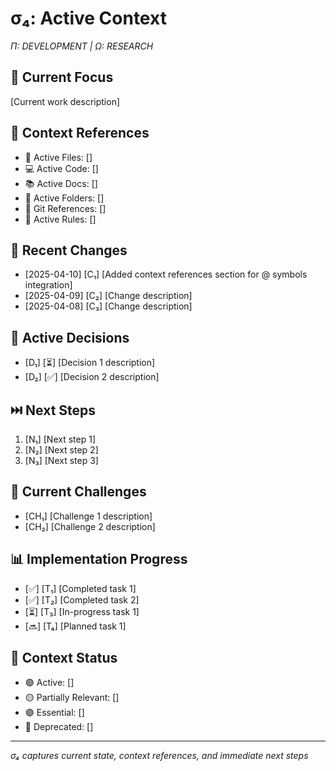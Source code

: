 # σ₄: Active Context  

*Π: DEVELOPMENT | Ω: RESEARCH*

## 🔮 Current Focus

[Current work description]

## 📎 Context References

- 📄 Active Files: []
- 💻 Active Code: []
- 📚 Active Docs: []
- 📁 Active Folders: []
- 🔄 Git References: []
- 📏 Active Rules: []

## 🔄 Recent Changes

- [2025-04-10] [C₁] [Added context references section for @ symbols integration]
- [2025-04-09] [C₂] [Change description]
- [2025-04-08] [C₃] [Change description]

## 🧠 Active Decisions

- [D₁] [⏳] [Decision 1 description]
- [D₂] [✅] [Decision 2 description]

## ⏭️ Next Steps

1. [N₁] [Next step 1]
2. [N₂] [Next step 2]
3. [N₃] [Next step 3]

## 🚧 Current Challenges

- [CH₁] [Challenge 1 description]
- [CH₂] [Challenge 2 description]

## 📊 Implementation Progress

- [✅] [T₁] [Completed task 1]
- [✅] [T₂] [Completed task 2]
- [⏳] [T₃] [In-progress task 1]
- [🔜] [T₄] [Planned task 1]

## 📡 Context Status

- 🟢 Active: []
- 🟡 Partially Relevant: []
- 🟣 Essential: []
- 🔴 Deprecated: []

---
*σ₄ captures current state, context references, and immediate next steps*
